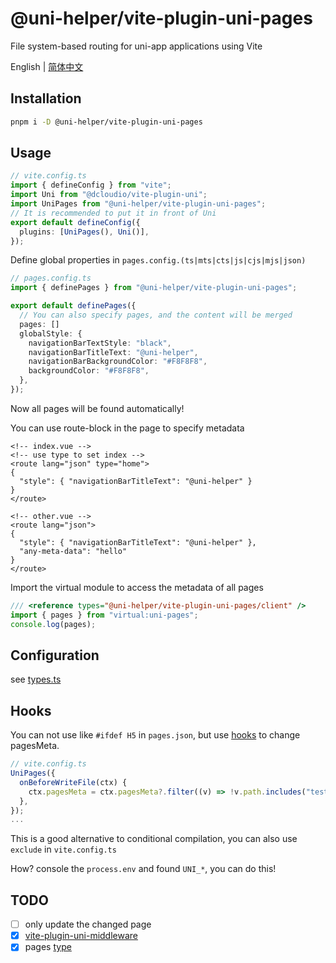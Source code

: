 # @uni-helper/vite-plugin-uni-pages

File system-based routing for uni-app applications using Vite

English | [简体中文](./README.Zh-CN.md)

## Installation

```bash
pnpm i -D @uni-helper/vite-plugin-uni-pages
```

## Usage

```ts
// vite.config.ts
import { defineConfig } from "vite";
import Uni from "@dcloudio/vite-plugin-uni";
import UniPages from "@uni-helper/vite-plugin-uni-pages";
// It is recommended to put it in front of Uni
export default defineConfig({
  plugins: [UniPages(), Uni()],
});
```

Define global properties in `pages.config.(ts|mts|cts|js|cjs|mjs|json)`

```ts
// pages.config.ts
import { definePages } from "@uni-helper/vite-plugin-uni-pages";

export default definePages({
  // You can also specify pages, and the content will be merged
  pages: []
  globalStyle: {
    navigationBarTextStyle: "black",
    navigationBarTitleText: "@uni-helper",
    navigationBarBackgroundColor: "#F8F8F8",
    backgroundColor: "#F8F8F8",
  },
});
```

Now all pages will be found automatically!

You can use route-block in the page to specify metadata

```vue
<!-- index.vue -->
<!-- use type to set index -->
<route lang="json" type="home">
{
  "style": { "navigationBarTitleText": "@uni-helper" }
}
</route>

<!-- other.vue -->
<route lang="json">
{
  "style": { "navigationBarTitleText": "@uni-helper" },
  "any-meta-data": "hello"
}
</route>
```

Import the virtual module to access the metadata of all pages

```ts
/// <reference types="@uni-helper/vite-plugin-uni-pages/client" />
import { pages } from "virtual:uni-pages";
console.log(pages);
```

## Configuration

see [types.ts](./src/types.ts)

## Hooks

You can not use like `#ifdef H5` in `pages.json`, but use [hooks](./src/types.ts) to change pagesMeta.

```ts
// vite.config.ts
UniPages({
  onBeforeWriteFile(ctx) {
    ctx.pagesMeta = ctx.pagesMeta?.filter((v) => !v.path.includes("test"));
  },
});
...
```

This is a good alternative to conditional compilation, you can also use `exclude` in `vite.config.ts`

How? console the `process.env` and found `UNI_*`, you can do this!

## TODO

- [ ] only update the changed page
- [x] [vite-plugin-uni-middleware](https://github.com/uni-helper/vite-plugin-uni-middleware)
- [x] pages [type](./src/config/types.ts)
